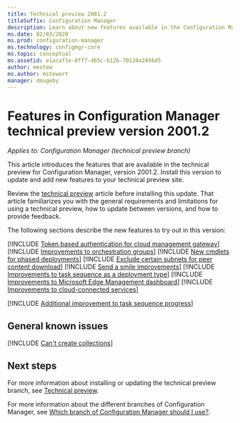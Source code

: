```yaml
---
title: Technical preview 2001.2
titleSuffix: Configuration Manager
description: Learn about new features available in the Configuration Manager technical preview branch version 2001.2.
ms.date: 02/03/2020
ms.prod: configuration-manager
ms.technology: configmgr-core
ms.topic: conceptual
ms.assetid: e1acaf1e-8ff7-465c-b12b-70134a2456d5
author: mestew
ms.author: mstewart
manager: dougeby
---
```


# Features in Configuration Manager technical preview version 2001.2

*Applies to: Configuration Manager (technical preview branch)*

This article introduces the features that are available in the technical preview for Configuration Manager, version 2001.2. Install this version to update and add new features to your technical preview site.

Review the [technical preview](../technical-preview.md) article before installing this update. That article familiarizes you with the general requirements and limitations for using a technical preview, how to update between versions, and how to provide feedback.

The following sections describe the new features to try out in this version:

<!-- [!INCLUDE [Example feature name](includes/2001-2/1234567.md)] -->

[!INCLUDE [Token based authentication for cloud management gateway](includes/2001-2/5686290.md)]
[!INCLUDE [Improvements to orchestration groups](includes/2001-2/3098816.md)]
[!INCLUDE [New cmdlets for phased deployments](includes/2001-2/6104290.md)]
[!INCLUDE [Exclude certain subnets for peer content download](includes/2001-2/3555777.md)]
[!INCLUDE [Send a smile improvements](includes/2001-2/5891852.md)]
[!INCLUDE [Improvements to task sequence as a deployment type](includes/2001-2/3555953.md)]
[!INCLUDE [Improvements to Microsoft Edge Management dashboard](includes/2001-2/3871913.md)]
[!INCLUDE [Improvements to cloud-connected services](includes/2001-2/4963230.md)]

[!INCLUDE [Additional improvement to task sequence progress](includes/2001-2/2356386.md)]
<!-- 5932692 -->

## General known issues

[!INCLUDE [Can't create collections](includes/2001-2/known-issue-6197183.md)]

## Next steps

For more information about installing or updating the technical preview branch, see [Technical preview](../technical-preview.md).

For more information about the different branches of Configuration Manager, see [Which branch of Configuration Manager should I use?](../../understand/which-branch-should-i-use.md).

